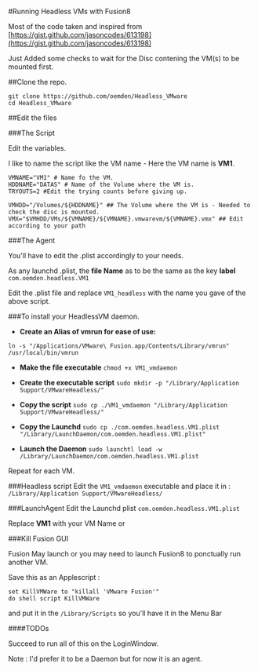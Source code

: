 #Running Headless VMs with Fusion8


Most of the code taken and inspired from [https://gist.github.com/jasoncodes/613198](https://gist.github.com/jasoncodes/613198)

Just Added some checks to wait for the Disc contening the VM(s) to be mounted first.

##Clone the repo.

```
git clone https://github.com/oemden/Headless_VMware
cd Headless_VMware
```

##Edit the files

###The Script

Edit the variables.

I like to name the script like the VM name - Here the VM name is **VM1**.

```
VMNAME="VM1" # Name fo the VM.
HDDNAME="DATAS" # Name of the Volume where the VM is.
TRYOUTS=2 #Edit the trying counts before giving up.

VMHDD="/Volumes/${HDDNAME}" ## The Volume where the VM is - Needed to check the disc is mounted. 
VMX="$VMHDD/VMs/${VMNAME}/${VMNAME}.vmwarevm/${VMNAME}.vmx" ## Edit according to your path
```

###The Agent

You'll have to edit the .plist accordingly to your needs.

As any launchd .plist, the **file Name** as to be the same as the key **label** `com.oemden.headless.VM1`

Edit the .plist file and replace `VM1_headless` with the name you gave of the above script.


###To install your HeadlessVM daemon.

- **Create an Alias of vmrun for ease of use:**

`ln -s "/Applications/VMware\ Fusion.app/Contents/Library/vmrun" /usr/local/bin/vmrun`

- **Make the file executable**
`chmod +x VM1_vmdaemon`

- **Create the executable script**
`sudo mkdir -p "/Library/Application Support/VMwareHeadless/"`

- **Copy the script**
`sudo cp ./VM1_vmdaemon "/Library/Application Support/VMwareHeadless/"`

- **Copy the Launchd**
`sudo cp ./com.oemden.headless.VM1.plist "/Library/LaunchDaemon/com.oemden.headless.VM1.plist"`

- **Launch the Daemon**
`sudo launchtl load -w /Library/LaunchDaemon/com.oemden.headless.VM1.plist`


Repeat for each VM.


###Headless script
Edit the `VM1_vmdaemon` executable and place it in : `/Library/Application Support/VMwareHeadless/`

###LaunchAgent
Edit the Launchd plist `com.oemden.headless.VM1.plist`

Replace **VM1** with your VM Name or 

###Kill Fusion GUI

Fusion May launch or you may need to launch Fusion8 to ponctually run another VM.

Save this as an Applescript :

```
set KillVMWare to "killall 'VMware Fusion'"
do shell script KillVMWare
```

and put it in the `/Library/Scripts` so you'll have it in the Menu Bar


####TODOs

Succeed to run all of this on the LoginWindow.

Note : I'd prefer it to be a Daemon but for now it is an agent.

